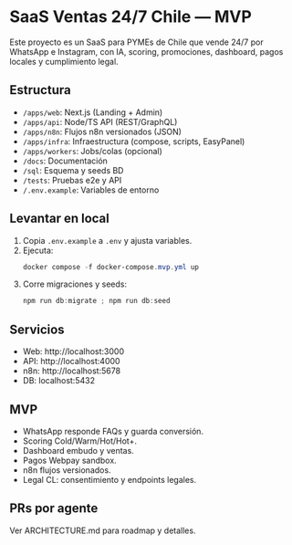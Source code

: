 # SaaS Ventas 24/7 Chile — MVP

Este proyecto es un SaaS para PYMEs de Chile que vende 24/7 por WhatsApp e Instagram, con IA, scoring, promociones, dashboard, pagos locales y cumplimiento legal.

## Estructura
- `/apps/web`: Next.js (Landing + Admin)
- `/apps/api`: Node/TS API (REST/GraphQL)
- `/apps/n8n`: Flujos n8n versionados (JSON)
- `/apps/infra`: Infraestructura (compose, scripts, EasyPanel)
- `/apps/workers`: Jobs/colas (opcional)
- `/docs`: Documentación
- `/sql`: Esquema y seeds BD
- `/tests`: Pruebas e2e y API
- `/.env.example`: Variables de entorno

## Levantar en local
1. Copia `.env.example` a `.env` y ajusta variables.
2. Ejecuta:
   ```powershell
   docker compose -f docker-compose.mvp.yml up
   ```
3. Corre migraciones y seeds:
   ```powershell
   npm run db:migrate ; npm run db:seed
   ```

## Servicios
- Web: http://localhost:3000
- API: http://localhost:4000
- n8n: http://localhost:5678
- DB: localhost:5432

## MVP
- WhatsApp responde FAQs y guarda conversión.
- Scoring Cold/Warm/Hot/Hot+.
- Dashboard embudo y ventas.
- Pagos Webpay sandbox.
- n8n flujos versionados.
- Legal CL: consentimiento y endpoints legales.

## PRs por agente
Ver ARCHITECTURE.md para roadmap y detalles.
